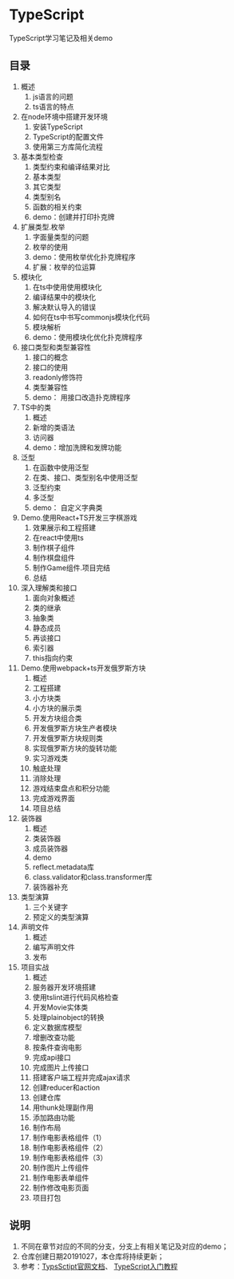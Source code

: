 # TypeScript  

TypeScript学习笔记及相关demo  

## 目录

1. 概述
    1. js语言的问题
    2. ts语言的特点
2. 在node环境中搭建开发环境
    1. 安装TypeScript
    2. TypeScript的配置文件
    3. 使用第三方库简化流程 
3. 基本类型检查
    1. 类型约束和编译结果对比
    2. 基本类型
    3. 其它类型
    4. 类型别名
    5. 函数的相关约束
    6. demo：创建并打印扑克牌
4. 扩展类型.枚举
    1. 字面量类型的问题
    2. 枚举的使用
    3. demo：使用枚举优化扑克牌程序
    4. 扩展：枚举的位运算 
5. 模块化
    1. 在ts中使用使用模块化
    2. 编译结果中的模块化
    3. 解决默认导入的错误
    4. 如何在ts中书写commonjs模块化代码
    5. 模块解析
    6. demo：使用模块化优化扑克牌程序
6. 接口类型和类型兼容性
    1. 接口的概念
    2. 接口的使用
    3. readonly修饰符
    4. 类型兼容性
    5. demo： 用接口改造扑克牌程序
7. TS中的类
   1. 概述
   2. 新增的类语法
   3. 访问器
   4. demo：增加洗牌和发牌功能
8. 泛型
    1. 在函数中使用泛型
    2. 在类、接口、类型别名中使用泛型
    3. 泛型约束
    4. 多泛型
    5. demo： 自定义字典类
9. Demo.使用React+TS开发三字棋游戏
    1. 效果展示和工程搭建
    2. 在react中使用ts
    3. 制作棋子组件
    4. 制作棋盘组件
    5. 制作Game组件.项目完结
    6. 总结
10. 深入理解类和接口
    1. 面向对象概述
    2. 类的继承
    3. 抽象类
    4. 静态成员
    5. 再谈接口
    6. 索引器
    7. this指向约束
11. Demo.使用webpack+ts开发俄罗斯方块
    1. 概述
    2. 工程搭建
    3. 小方块类
    4. 小方块的展示类
    5. 开发方块组合类
    6. 开发俄罗斯方块生产者模块
    7. 开发俄罗斯方块规则类
    8. 实现俄罗斯方块的旋转功能
    9. 实习游戏类
    10. 触底处理
    11. 消除处理
    12. 游戏结束盘点和积分功能
    13. 完成游戏界面
    14. 项目总结
12. 装饰器
    1. 概述
    2. 类装饰器
    3. 成员装饰器
    4. demo
    5. reflect.metadata库
    6. class.validator和class.transformer库
    7. 装饰器补充
13. 类型演算
    1. 三个关键字
    2. 预定义的类型演算
14. 声明文件
    1. 概述
    2. 编写声明文件
    3. 发布
15. 项目实战
    1. 概述
    2. 服务器开发环境搭建
    3. 使用tslint进行代码风格检查
    4. 开发Movie实体类
    5. 处理plainobject的转换
    6. 定义数据库模型
    7. 增删改查功能
    8. 按条件查询电影
    9. 完成api接口
    10. 完成图片上传接口
    11. 搭建客户端工程并完成ajax请求
    12. 创建reducer和action
    13. 创建仓库
    14. 用thunk处理副作用
    15. 添加路由功能
    16. 制作布局
    17. 制作电影表格组件（1）
    18. 制作电影表格组件（2）
    19. 制作电影表格组件（3）
    20. 制作图片上传组件
    21. 制作电影表单组件
    22. 制作修改电影页面
    23. 项目打包


## 说明
1. 不同在章节对应的不同的分支，分支上有相关笔记及对应的demo；
2. 仓库创建日期20191027，本仓库将持续更新；
3. 参考：[TypsSctipt官网文档](https://www.tslang.cn/docs/home.html)、  [TypeScript入门教程](https://ts.xcatliu.com)